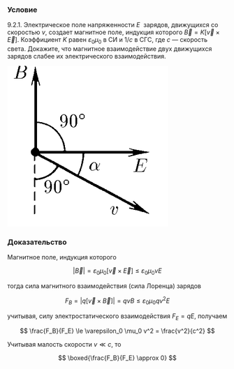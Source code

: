 ###  Условие

$9.2.1.$ Электрическое поле напряженности $E~$ зарядов, движущихся со скоростью $v$, создает магнитное поле, индукция которого $\vec{B} = K[\vec{v}\times \vec{E}]$. Коэффициент $K$ равен $\varepsilon_0 \mu_0$ в СИ и $1/c$ в СГС, где $c$ — скорость света. Докажите, что магнитное взаимодействие двух движущихся зарядов слабее их электрического взаимодействия.

![ К задаче $9.2.1$ |368x368, 26%](../../img/9.2.1/statement.png)

### Доказательство

Магнитное поле, индукция которого

$$
|\vec{B}| = \varepsilon_0 \mu_0\left[\vec{v}\times \vec{E}\right] \le \varepsilon_0 \mu_0vE
$$

тогда сила магнитного взаимодействия (сила Лоренца) зарядов

$$
F_B = |q[\vec{v} \times \vec{B}]| = qvB \le \varepsilon_0 \mu_0 qv^2E
$$

учитывая, силу электростатического взаимодействия $F_E = qE$, получаем

$$
\frac{F_B}{F_E} \le \varepsilon_0 \mu_0 v^2 = \frac{v^2}{c^2}
$$

Учитывая малость скорости $v \ll c$, то

$$
\boxed{\frac{F_B}{F_E} \approx 0}
$$